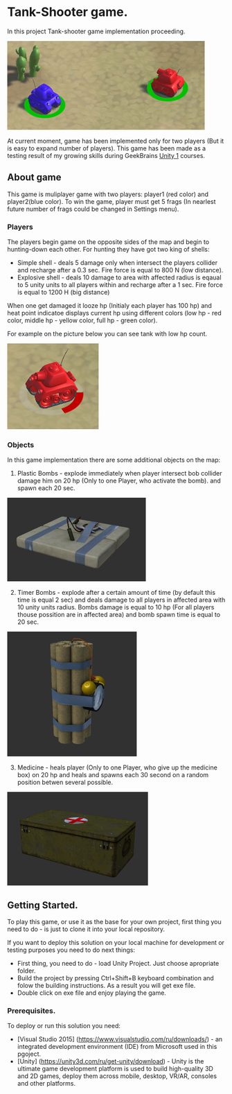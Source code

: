 
# Tank-Shooter game.

In this project Tank-shooter game implementation proceeding.

![alt text](PNG/game.png "Game picture")

At current moment, game has been implemented only for two players (But it is easy to expand number of players). 
This game has been made as a testing result of my growing skills during GeekBrains [Unity 1](https://geekbrains.ru/courses/90) courses.

## About game

This game is muliplayer game with two players: player1 (red color) and player2(blue color). 
To win the game, player must get 5 frags (In nearlest future number of frags could be changed in Settings menu).

### Players

The players begin game on the opposite sides of the map and begin to hunting-down each other. For hunting they have got two king of shells:
* Simple shell - deals 5 damage only when intersect the players collider and recharge after a 0.3 sec. Fire force is equal to 800 N (low distance).
* Explosive shell - deals 10 damage to area with affected radius is eqaual to 5 unity units to all players within and recharge after a 1 sec. Fire force is equal to 1200 H (big distance)

When one get damaged it looze hp (Initialy each player has 100 hp) and heat point indicatoe displays current hp using different colors (low hp - red color, middle hp - yellow color, full hp - green color).

For example on the picture below you can see tank with low hp count.

![alt text](PNG/hp_low.png)

### Objects

In this game implementation there are some additional objects on the map:

1. Plastic Bombs - explode immediately when player intersect bob collider damage him on 20 hp (Only to one Player, who activate the bomb). 
and spawn each 20 sec.

![alt text](PNG/bomb_plastic.png)

2. Timer Bombs - explode after a certain amount of time (by default this time is equal 2 sec) and deals damage to all players in affected area with 10 unity units radius.
Bombs damage is equal to 10 hp (For all players thouse possition are in affected area) and bomb spawn time is equal to 20 sec.

![alt text](PNG/bomb_timer.png)

3. Medicine - heals player (Only to one Player, who give up the medicine box) on 20 hp and heals and spawns each 30 second on a random position betwen several possible.

![alt text](PNG/medicine.png)



## Getting Started.

To play this game, or use it as the base for your own project, first thing you need to do - is just to clone it into your local repository.

If you want to deploy this solution on your local machine for development or testing purposes you need to do next things:
* First thing, you need to do - load Unity Project. Just choose apropriate folder.
* Build the project by pressing Ctrl+Shift+B keyboard combination and folow the building instructions. As a result you will get exe file.
* Double click on exe file and enjoy playing the game.


### Prerequisites.

To deploy or run this solution you need:
* [Visual Studio 2015] (https://www.visualstudio.com/ru/downloads/) - an integrated development environment (IDE) from Microsoft used in this pgoject.
* [Unity] (https://unity3d.com/ru/get-unity/download) - Unity is the ultimate game development platform is used to build high-quality 3D and 2D games, deploy them across mobile, desktop, VR/AR, consoles and other platforms.
